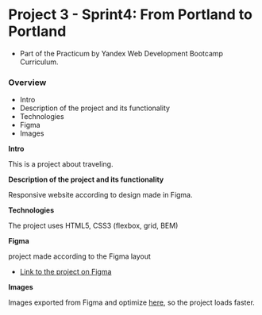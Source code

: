 
# Project 3 - Sprint4: From Portland to Portland
* Part of the Practicum by Yandex Web Development Bootcamp Curriculum.

### Overview
* Intro
* Description of the project and its functionality
* Technologies
* Figma
* Images

**Intro**

This is a project about traveling.

**Description of the project and its functionality**

Responsive website according to design made in Figma.

**Technologies**

The project uses HTML5, CSS3 (flexbox, grid, BEM)

**Figma**

project made according to the Figma layout 
* [Link to the project on Figma](https://www.figma.com/file/lNsn9aE1Be6bvg9FeAzRXT/Sprint-3-From-Portland-to-Portland-desktop-mobile?node-id=0%3A1)

**Images**

Images exported from Figma and optimize [here](https://tinypng.com/), so the project loads faster. 